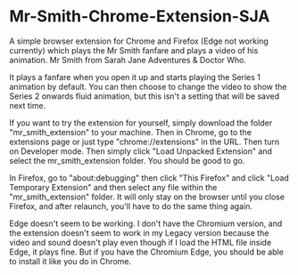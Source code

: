 # Mr-Smith-Chrome-Extension-SJA
A simple browser extension for Chrome and Firefox (Edge not working currently) which plays the Mr Smith fanfare and plays a video of his animation. Mr Smith from Sarah Jane Adventures &amp; Doctor Who.

It plays a fanfare when you open it up and starts playing the Series 1 animation by default. You can then choose to change the video to show the Series 2 onwards fluid animation, but this isn't a setting that will be saved next time. 

If you want to try the extension for yourself, simply download the folder "mr_smith_extension" to your machine.
Then in Chrome, go to the extensions page or just type "chrome://extensions" in the URL. Then turn on Developer mode. 
Then simply click "Load Unpacked Extension" and select the mr_smith_extension folder. 
You should be good to go. 

In Firefox, go to "about:debugging" then click "This Firefox" and click "Load Temporary Extension" and then select any file within the "mr_smith_extension" folder.
It will only stay on the browser until you close Firefox, and after relaunch, you'll have to do the same thing again. 

Edge doesn't seem to be working. I don't have the Chromium version, and the extension doesn't seem to work in my Legacy version because the video and sound doesn't play even though if I load the HTML file inside Edge, it plays fine. But if you have the Chromium Edge, you should be able to install it like you do in Chrome.
